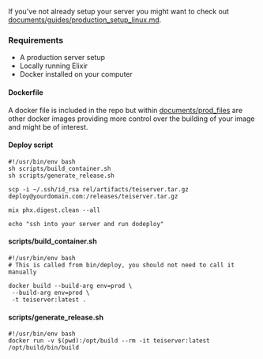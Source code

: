 If you've not already setup your server you might want to check out [documents/guides/production_setup_linux.md](/documents/guides/production_setup_linux.md).

### Requirements
- A production server setup
- Locally running Elixir
- Docker installed on your computer

#### Dockerfile
A docker file is included in the repo but within [documents/prod_files](documents/prod_files) are other docker images providing more control over the building of your image and might be of interest.

#### Deploy script
```
#!/usr/bin/env bash
sh scripts/build_container.sh
sh scripts/generate_release.sh

scp -i ~/.ssh/id_rsa rel/artifacts/teiserver.tar.gz deploy@yourdomain.com:/releases/teiserver.tar.gz

mix phx.digest.clean --all

echo "ssh into your server and run dodeploy"
```

#### scripts/build_container.sh
```
#!/usr/bin/env bash
# This is called from bin/deploy, you should not need to call it manually

docker build --build-arg env=prod \
 --build-arg env=prod \
 -t teiserver:latest .
```

#### scripts/generate_release.sh
```
#!/usr/bin/env bash
docker run -v $(pwd):/opt/build --rm -it teiserver:latest /opt/build/bin/build
```
